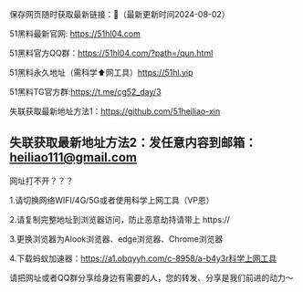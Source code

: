 保存网页随时获取最新链接：👋（最新更新时间2024-08-02）

51黑料最新官网: https://51hl04.com

51黑料官方QQ群：https://51hl04.com/?path=/qun.html

51黑料永久地址（需科学⬆️网工具）https://51hl.vip

51黑料TG官方群:https://t.me/cg52_day/3

失联获取最新地址方法1：https://github.com/51heiliao-xin

失联获取最新地址方法2：发任意内容到邮箱：heiliao111@gmail.com
-----------------------------------------------------------------------------------------------------------------------------
网址打不开？？？

1.请切换网络WIFI/4G/5G或者使用科学上网工具（VP恩）

2.请复制完整地址到浏览器访问，防止恶意劫持请带上 https://

3.更换浏览器为Alook浏览器、edge浏览器、Chrome浏览器

4.下载蚂蚁加速器：https://a1.obqyyh.com/c-8958/a-b4y3r科学上网工具

请把网址或者QQ群分享给身边有需要的人，您的转发、分享是我们前进的动力～
